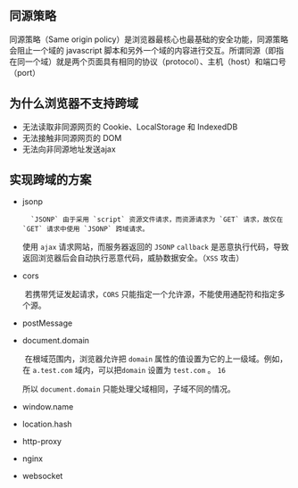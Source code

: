 ## 同源策略

同源策略（Same origin policy）是浏览器最核心也最基础的安全功能，同源策略会阻止一个域的 javascript 脚本和另外一个域的内容进行交互。所谓同源（即指在同一个域）就是两个页面具有相同的协议（protocol）、主机（host）和端口号（port）



## 为什么浏览器不支持跨域

- 无法读取非同源网页的 Cookie、LocalStorage 和 IndexedDB
- 无法接触非同源网页的 DOM
- 无法向非同源地址发送ajax

## 实现跨域的方案

- jsonp

    	`JSONP` 由于采用 `script` 资源文件请求，而资源请求为 `GET` 请求，故仅在 `GET` 请求中使用 `JSONP` 跨域请求。

  使用 `ajax` 请求网站，而服务器返回的 `JSONP` `callback` 是恶意执行代码，导致返回浏览器后会自动执行恶意代码，威胁数据安全。（`XSS` 攻击）

- cors

  ​		若携带凭证发起请求，`CORS` 只能指定一个允许源，不能使用通配符和指定多个源。

- postMessage

- document.domain

  ​	在根域范围内，浏览器允许把 `domain` 属性的值设置为它的上一级域。例如，在 `a.test.com` 域内，可以把`domain` 设置为 `test.com` 。 `16`

  所以 `document.domain` 只能处理父域相同，子域不同的情况。

- window.name

- location.hash

- http-proxy

- nginx

- websocket